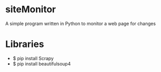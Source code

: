 # siteMonitor
A simple program written in Python to monitor a web page for changes

# Libraries
- $ pip install Scrapy
- $ pip install beautifulsoup4
